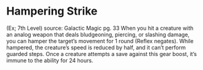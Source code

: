 # Hampering Strike 
(Ex; 7th Level)
source: Galactic Magic pg. 33
When you hit a creature with an analog weapon that deals bludgeoning, piercing, or slashing damage, you can hamper the target’s movement for 1 round (Reflex negates). While hampered, the creature’s speed is reduced by half, and it can’t perform guarded steps. Once a creature attempts a save against this gear boost, it’s immune to the ability for 24 hours.

